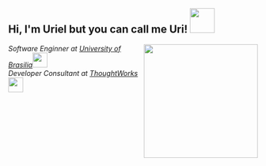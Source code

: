 <h2> Hi, I'm Uriel but you can call me Uri! <img src="https://media3.giphy.com/media/USV0ym3bVWQJJmNu3N/giphy.gif?cid=ecf05e471nqcbt9vw189r5q923d6k2yekrg03nfwysy8xkj0&rid=giphy.gif&ct=g" width="50"></h2>
<img align='right' src="https://media.giphy.com/media/ieyl9zmCjO4b4t6qoY/giphy.gif" width="230">
<p><em>Software Enginner at <a href="http://www.unb.br">University of Brasilia</a><img src="https://media.giphy.com/media/fYSnHlufseco8Fh93Z/giphy.gif" width="30"></br>Developer Consultant at <a href="https://www.thoughtworks.com">ThoughtWorks</a><img src="https://media.giphy.com/media/WUlplcMpOCEmTGBtBW/giphy.gif" width="30"> 
</em></p>
